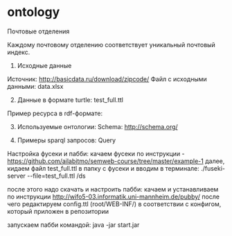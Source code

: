 ontology
========
Почтовые отделения

Каждому почтовому отделению соответствует уникальный почтовый индекс.

1) Исходные данные 

Источник: http://basicdata.ru/download/zipcode/
Файл с исходными данными: data.xlsx

2) Данные в формате turtle: test_full.ttl

Пример ресурса в rdf-формате:



3) Используемые онтологии: Schema: http://schema.org/

4) Примеры sparql запросов: Query

Настройка фусеки и пабби:
качаем фусеки по инструкции - https://github.com/ailabitmo/semweb-course/tree/master/example-1
далее, кидаем файл test_full.ttl в папку с фусеки и вводим в терминале:
./fuseki-server --file=test_full.ttl /ds

после этого надо скачать и настроить пабби:
качаем и устанавливаем по инструкции http://wifo5-03.informatik.uni-mannheim.de/pubby/
после чего редактируем config.ttl (root/WEB-INF/) в соответствии с конфигом, который приложен в репозитории


запускаем пабби командой:
java -jar start.jar
